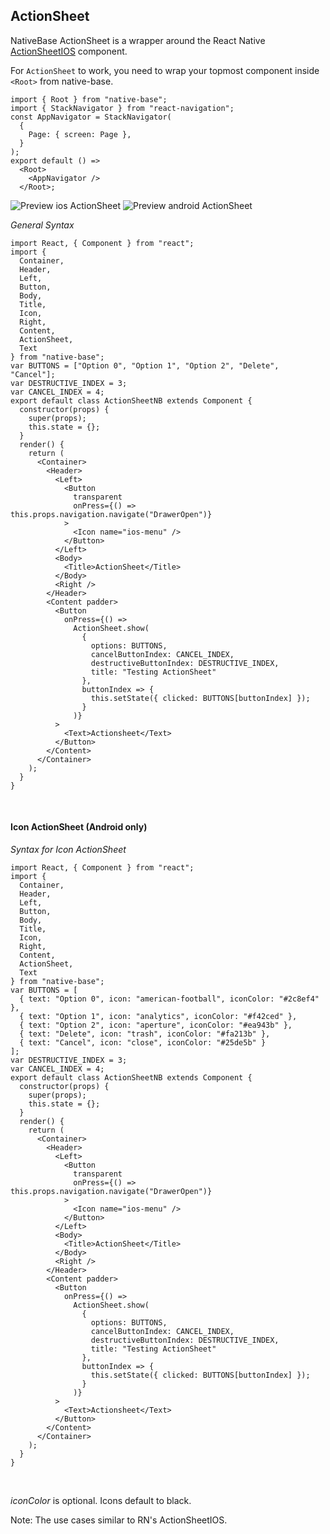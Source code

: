 ## ActionSheet

NativeBase ActionSheet is a wrapper around the React Native [ActionSheetIOS](http://facebook.github.io/react-native/releases/0.44/docs/actionsheetios.html) component.

For `ActionSheet` to work, you need to wrap your topmost component inside `<Root>` from native-base.

```
import { Root } from "native-base";
import { StackNavigator } from "react-navigation";
const AppNavigator = StackNavigator(
  {
    Page: { screen: Page },
  }
);
export default () =>
  <Root>
    <AppNavigator />
  </Root>;
```


![Preview ios ActionSheet](../docs/assets/ios/components/actionsheet.gif)
![Preview android ActionSheet](../docs/assets/android/components/actionsheet.gif)

*General Syntax*
<pre class="line-numbers"><code class="language-jsx">import React, { Component } from "react";
import {
  Container,
  Header,
  Left,
  Button,
  Body,
  Title,
  Icon,
  Right,
  Content,
  ActionSheet,
  Text
} from "native-base";
var BUTTONS = ["Option 0", "Option 1", "Option 2", "Delete", "Cancel"];
var DESTRUCTIVE_INDEX = 3;
var CANCEL_INDEX = 4;
export default class ActionSheetNB extends Component {
  constructor(props) {
    super(props);
    this.state = {};
  }
  render() {
    return (
      &lt;Container>
        &lt;Header>
          &lt;Left>
            &lt;Button
              transparent
              onPress={() => this.props.navigation.navigate("DrawerOpen")}
            >
              &lt;Icon name="ios-menu" />
            &lt;/Button>
          &lt;/Left>
          &lt;Body>
            &lt;Title>ActionSheet&lt;/Title>
          &lt;/Body>
          &lt;Right />
        &lt;/Header>
        &lt;Content padder>
          &lt;Button
            onPress={() =>
              ActionSheet.show(
                {
                  options: BUTTONS,
                  cancelButtonIndex: CANCEL_INDEX,
                  destructiveButtonIndex: DESTRUCTIVE_INDEX,
                  title: "Testing ActionSheet"
                },
                buttonIndex => {
                  this.setState({ clicked: BUTTONS[buttonIndex] });
                }
              )}
          >
            &lt;Text>Actionsheet&lt;/Text>
          &lt;/Button>
        &lt;/Content>
      &lt;/Container>
    );
  }
}
</code></pre><br />

#### Icon ActionSheet (Android only)

*Syntax for Icon ActionSheet*
<pre class="line-numbers"><code class="language-jsx">import React, { Component } from "react";
import {
  Container,
  Header,
  Left,
  Button,
  Body,
  Title,
  Icon,
  Right,
  Content,
  ActionSheet,
  Text
} from "native-base";
var BUTTONS = [
  { text: "Option 0", icon: "american-football", iconColor: "#2c8ef4" },
  { text: "Option 1", icon: "analytics", iconColor: "#f42ced" },
  { text: "Option 2", icon: "aperture", iconColor: "#ea943b" },
  { text: "Delete", icon: "trash", iconColor: "#fa213b" },
  { text: "Cancel", icon: "close", iconColor: "#25de5b" }
];
var DESTRUCTIVE_INDEX = 3;
var CANCEL_INDEX = 4;
export default class ActionSheetNB extends Component {
  constructor(props) {
    super(props);
    this.state = {};
  }
  render() {
    return (
      &lt;Container>
        &lt;Header>
          &lt;Left>
            &lt;Button
              transparent
              onPress={() => this.props.navigation.navigate("DrawerOpen")}
            >
              &lt;Icon name="ios-menu" />
            &lt;/Button>
          &lt;/Left>
          &lt;Body>
            &lt;Title>ActionSheet&lt;/Title>
          &lt;/Body>
          &lt;Right />
        &lt;/Header>
        &lt;Content padder>
          &lt;Button
            onPress={() =>
              ActionSheet.show(
                {
                  options: BUTTONS,
                  cancelButtonIndex: CANCEL_INDEX,
                  destructiveButtonIndex: DESTRUCTIVE_INDEX,
                  title: "Testing ActionSheet"
                },
                buttonIndex => {
                  this.setState({ clicked: BUTTONS[buttonIndex] });
                }
              )}
          >
            &lt;Text>Actionsheet&lt;/Text>
          &lt;/Button>
        &lt;/Content>
      &lt;/Container>
    );
  }
}
</code></pre><br />

*iconColor* is optional. Icons default to black.

Note: The use cases similar to RN's ActionSheetIOS.

